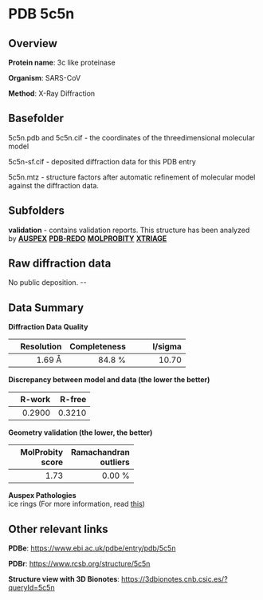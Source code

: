 # PDB 5c5n

## Overview

**Protein name**: 3c like proteinase

**Organism**: SARS-CoV

**Method**: X-Ray Diffraction

## Basefolder

5c5n.pdb and 5c5n.cif - the coordinates of the threedimensional molecular model

5c5n-sf.cif - deposited diffraction data for this PDB entry

5c5n.mtz - structure factors after automatic refinement of molecular model against the diffraction data.

## Subfolders





**validation** - contains validation reports. This structure has been analyzed by [**AUSPEX**](https://github.com/thorn-lab/coronavirus_structural_task_force/tree/master/pdb/3c_like_proteinase/SARS-CoV/5c5n/validation/auspex) [**PDB-REDO**](https://github.com/thorn-lab/coronavirus_structural_task_force/tree/master/pdb/3c_like_proteinase/SARS-CoV/5c5n/validation/pdb-redo) [**MOLPROBITY**](https://github.com/thorn-lab/coronavirus_structural_task_force/tree/master/pdb/3c_like_proteinase/SARS-CoV/5c5n/validation/molprobity) [**XTRIAGE**](https://github.com/thorn-lab/coronavirus_structural_task_force/blob/master/pdb/3c_like_proteinase/SARS-CoV/5c5n/validation/Xtriage_output.log)  



## Raw diffraction data

No public deposition. --<br> 

## Data Summary
**Diffraction Data Quality**

|   | Resolution | Completeness| I/sigma |
|---|-------------:|----------------:|--------------:|
|   |1.69 Å|84.8  %|<img width=50/>10.70|

**Discrepancy between model and data (the lower the better)**

|   | **R-work**| **R-free**   
|---|-------------:|----------------:|           
||  0.2900|  0.3210|

**Geometry validation (the lower, the better)**

|   |**MolProbity<br>score**| **Ramachandran<br>outliers** 
|---|-------------:|----------------:|
||  1.73|  0.00 %|

**Auspex Pathologies**<br> ice rings (For more information, read [this](https://github.com/thorn-lab/coronavirus_structural_task_force/blob/master/pdb/3c_like_proteinase/SARS-CoV/5c5n/validation/auspex/5c5n_auspex_comments.txt))

 



## Other relevant links 
**PDBe**:  https://www.ebi.ac.uk/pdbe/entry/pdb/5c5n
 
**PDBr**: https://www.rcsb.org/structure/5c5n 

**Structure view with 3D Bionotes**: https://3dbionotes.cnb.csic.es/?queryId=5c5n

